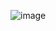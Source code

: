 


![image](https://github.com/FarhanHamim/Contact-Form/assets/65287208/0196e107-8bf6-48ad-9bf5-96b06ac455ec)
